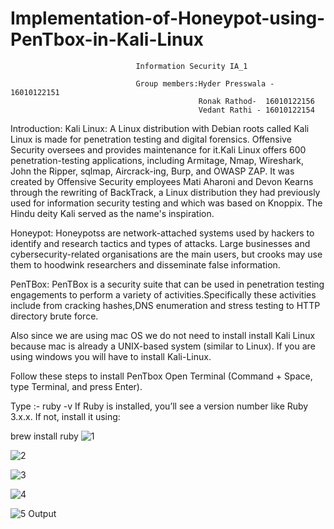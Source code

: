 # Implementation-of-Honeypot-using-PenTbox-in-Kali-Linux
                                Information Security IA_1

                                Group members:Hyder Presswala - 16010122151 
                                              Ronak Rathod-  16010122156
                                              Vedant Rathi - 16010122154

                                              
Introduction: Kali Linux: A Linux distribution with Debian roots called Kali Linux is made for penetration testing and digital forensics. Offensive Security oversees and provides maintenance for it.Kali Linux offers 600 penetration-testing applications, including Armitage, Nmap, Wireshark, John the Ripper, sqlmap, Aircrack-ing, Burp, and OWASP ZAP. It was created by Offensive Security employees Mati Aharoni and Devon Kearns through the rewriting of BackTrack, a Linux distribution they had previously used for information security testing and which was based on Knoppix. The Hindu deity Kali served as the name's inspiration.

Honeypot: Honeypotss are network-attached systems used by hackers to identify and research tactics and types of attacks. Large businesses and cybersecurity-related organisations are the main users, but crooks may use them to hoodwink researchers and disseminate false information.

PenTBox: PenTBox is a security suite that can be used in penetration testing engagements to perform a variety of activities.Specifically these activities include from cracking hashes,DNS enumeration and stress testing to HTTP directory brute force.


Also since we are using mac OS we do not need to install install Kali Linux because mac is already a UNIX-based system (similar to Linux).
If you are using windows you will have to install Kali-Linux.

Follow these steps to install PenTbox
Open Terminal (Command + Space, type Terminal, and press Enter).

 Type :- ruby -v
If Ruby is installed, you’ll see a version number like Ruby 3.x.x.
If not, install it using:

brew install ruby
![1](https://github.com/user-attachments/assets/41889be2-2352-4422-93b8-ed70196d42ea)

![2](https://github.com/user-attachments/assets/9115bcd1-3d46-4b60-bae6-5f60afe23727)

![3](https://github.com/user-attachments/assets/edd66594-6200-4a94-bfdc-c73ae19f8cfb)

![4](https://github.com/user-attachments/assets/bc0bb37a-83e6-4a3c-ac9f-536b4a50e3cc)

![5 Output](https://github.com/user-attachments/assets/0a361074-2f87-4253-abf4-c1ad910148b0)





